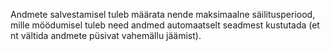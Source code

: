 Andmete salvestamisel tuleb määrata nende maksimaalne säilitusperiood, mille
möödumisel  tuleb need andmed automaatselt seadmest kustutada (et nt vältida
andmete püsivat vahemällu jäämist).
